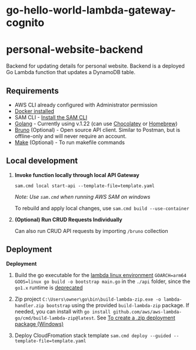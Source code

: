 # go-hello-world-lambda-gateway-cognito

# personal-website-backend

Backend for updating details for personal website. Backend is a deployed Go Lambda function that updates a DynamoDB table.

## Requirements

* AWS CLI already configured with Administrator permission
* [Docker installed](https://www.docker.com/community-edition)
* SAM CLI - [Install the SAM CLI](https://docs.aws.amazon.com/serverless-application-model/latest/developerguide/serverless-sam-cli-install.html)
* [Golang](https://golang.org) - Currently using v.1.22 (can use [Chocolatey](https://community.chocolatey.org/packages/golang) or [Homebrew](https://formulae.brew.sh/formula/go))
* [Bruno](https://www.usebruno.com/) (Optional) - Open source API client. Similar to Postman, but is offline-only and will never require an account. 
* [Make](https://www.gnu.org/software/make/) (Optional) - To run makefile commands 

## Local development

1. **Invoke function locally through local API Gateway**
    ```shell
    sam.cmd local start-api --template-file=template.yaml
    ```

    *Note: Use `sam.cmd` when running AWS SAM on windows*

    To rebuild and apply local changes, use `sam.cmd build --use-container` 

2. **(Optional) Run CRUD Requests Individually**
    
    Can also run CRUD API requests by importing `/bruno` collection

## Deployment

**Deployment**

1. Build the go executable for the [lambda linux environment](https://docs.aws.amazon.com/lambda/latest/dg/golang-package.html) `GOARCH=arm64 GOOS=linux go build -o bootstrap main.go` in the `./api` folder, since the `go1.x` runtime is [deprecated](https://docs.aws.amazon.com/lambda/latest/dg/lambda-golang.html)

2. Zip project `C:\Users\owner\go\bin\build-lambda-zip.exe -o lambda-handler.zip bootstrap` using the provided `build-lambda-zip` package. If needed, you can install with `go install github.com/aws/aws-lambda-go/cmd/build-lambda-zip@latest`. See [To create a .zip deployment package (Windows)](https://docs.aws.amazon.com/lambda/latest/dg/golang-package.html)

3. Deploy CloudFromation stack template `sam.cmd deploy --guided --template-file=template.yaml`
